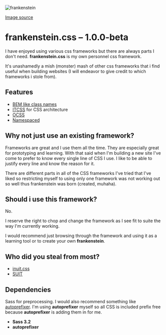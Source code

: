 ![frankenstein](https://farm3.staticflickr.com/2147/1538953234_59b4799eab_m.jpg)

[Image source](https://www.flickr.com/photos/tom-margie/1538953234/)

# frankenstein.css – 1.0.0-beta

I have enjoyed using various css frameworks but there are always parts I don't need. **frankenstein.css** is my own personnel css framework.

It's unashamedly a mish (monster) mash of other css frameworks that i find useful when building websites (I will endeavor to give credit to which frameworks i stole from).

## Features

* [BEM like class names](http://csswizardry.com/2013/01/mindbemding-getting-your-head-round-bem-syntax/)
* [ITCSS](https://www.youtube.com/watch?v=1OKZOV-iLj4) for CSS architecture
* [OCSS](https://github.com/stubbornella/oocss/wiki)
* [Namespaced](http://csswizardry.com/2015/03/more-transparent-ui-code-with-namespaces/)

## Why not just use an existing framework?

Frameworks are great and I use them all the time. They are especially great for prototyping and learning. With that said when I'm building a new site I've come to prefer to know every single line of CSS I use. I like to be able to justify every line and know the reason for it.

There are different parts in all of the CSS frameworks I've tried that I've liked so restricting myself to using only one framework was not working out so well thus frankenstein was born (created, muhaha).

## Should i use this framework?

No.

I reserve the right to chop and change the framework as I see fit to suite the way I'm currently working.

I would recommend just browsing through the framework and using it as a learning tool or to create your own **frankenstein**.

## Who did you steal from most?

* [inuit.css](https://github.com/csswizardry/inuit.css/)
* [SUIT](https://github.com/suitcss/suit)

## Dependencies
Sass for preprocessing. I would also recommend something like [autoprefixer](https://github.com/ai/autoprefixer). I'm using **autoprefixer** myself so all CSS is included prefix free because **autoprefixer** is adding them in for me.

* **Sass 3.2**
* **autoprefixer**